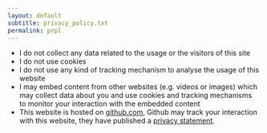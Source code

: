 ```yaml
---
layout: default
subtitle: privacy_policy.txt
permalink: prpl
---
```


- I do not collect any data related to the usage or the visitors of this site
- I do not use cookies
- I do not use any kind of tracking mechanism to analyse the usage of this website
- I may embed content from other websites (e.g. videos or images) which may collect data about you and use cookies and tracking mechanisms to monitor your interaction with the embedded content
- This website is hosted on [github.com](https://github.com), Github may track your interaction with this website, they have published a [privacy statement](https://help.github.com/articles/github-privacy-statement/).